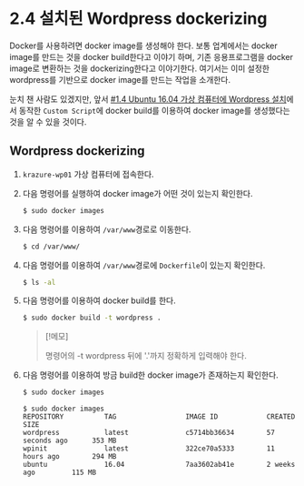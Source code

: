 # 2.4 설치된 Wordpress dockerizing
Docker를 사용하려면 docker image를 생성해야 한다. 보통 업계에서는 docker image를 만드는 것을 docker build한다고 이야기 하며, 기존 응용프로그램을 docker image로 변환하는 것을 dockerizing한다고 이야기한다. 여기서는 이미 설정한 wordpress를 기반으로 docker image를 만드는 작업을 소개한다. 

눈치 챈 사람도 있겠지만, 앞서 [#1.4 Ubuntu 16.04 가상 컴퓨터에 Wordpress 설치](https://github.com/krazure/workshop-itpro-101/blob/master/hands-on-lab/1.4_building_wordpress_on_VM.md)에서 동작한 `Custom Script`에 docker build를 이용하여 docker image를 생성했다는 것을 알 수 있을 것이다.

## Wordpress dockerizing
1. `krazure-wp01` 가상 컴퓨터에 접속한다.

2. 다음 명령어를 실행하여 docker image가 어떤 것이 있는지 확인한다.
    ```bash
    $ sudo docker images
    ```

3. 다음 명령어를 이용하여 `/var/www`경로로 이동한다.
    ```bash
    $ cd /var/www/
    ```

4. 다음 명령어를 이용하여 `/var/www`경로에 `Dockerfile`이 있는지 확인한다.
    ```bash
    $ ls -al
    ```

5. 다음 명령어를 이용하여 docker build를 한다.
    ```bash
    $ sudo docker build -t wordpress .
    ```
    > [!메모]
    >
    > 명령어의 -t wordpress 뒤에 '.'까지 정확하게 입력해야 한다.

6. 다음 명령어를 이용하여 방금 build한 docker image가 존재하는지 확인한다.
    ```bash
    $ sudo docker images
    ```
    ```결과
    $ sudo docker images
    REPOSITORY          TAG                 IMAGE ID            CREATED             SIZE
    wordpress           latest              c5714bb36634        57 seconds ago      353 MB
    wpinit              latest              322ce70a5333        11 hours ago        294 MB
    ubuntu              16.04               7aa3602ab41e        2 weeks ago         115 MB
    ```